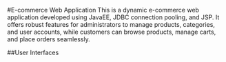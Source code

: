 #E-commerce Web Application
This is a dynamic e-commerce web application developed using JavaEE, JDBC connection pooling, and JSP. It offers robust features for administrators to manage products, categories, and user accounts, while customers can browse products, manage carts, and place orders seamlessly.







##User Interfaces
